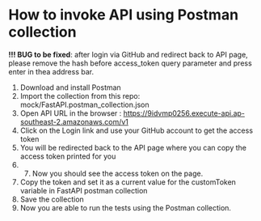 # How to invoke API using Postman collection

**!!! BUG to be fixed**: after login via GitHub and redirect back to API page, please remove the hash before access_token query parameter and press enter in thea address bar.


1. Download and install Postman
2. Import the collection from this repo: mock/FastAPI.postman_collection.json
3. Open API URL in the browser : https://9idvmp0256.execute-api.ap-southeast-2.amazonaws.com/v1
4. Click on the Login link and use your GitHub account to get the access token
5. You will be redirected back to the API page where you can copy the access token printed for you
6. 7. Now you should see the access token on the page.
8. Copy the token and set it as a current value for the customToken variable in FastAPI postman collection
9. Save the collection
10. Now you are able to run the tests using the Postman collection.
